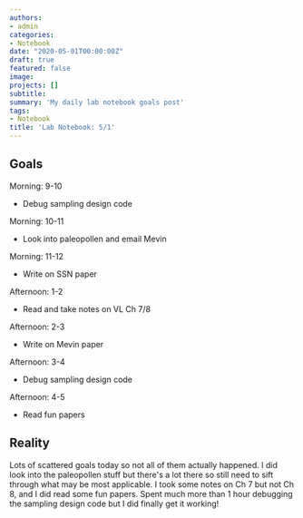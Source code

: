 ```yaml
---
authors:
- admin
categories:
- Notebook
date: "2020-05-01T00:00:00Z"
draft: true
featured: false
image:
projects: []
subtitle: 
summary: 'My daily lab notebook goals post'
tags:
- Notebook
title: 'Lab Notebook: 5/1'
---
```


## Goals ##

Morning: 9-10
- Debug sampling design code

Morning: 10-11
- Look into paleopollen and email Mevin

Morning: 11-12
- Write on SSN paper

Afternoon: 1-2
- Read and take notes on VL Ch 7/8

Afternoon: 2-3
- Write on Mevin paper

Afternoon: 3-4
- Debug sampling design code

Afternoon: 4-5
- Read fun papers

## Reality ##
Lots of scattered goals today so not all of them actually happened. I did look into the paleopollen stuff but there's a lot there so still need to sift through what may be most applicable. I took some notes on Ch 7 but not Ch 8, and I did read some fun papers. Spent much more than 1 hour debugging the sampling design code but I did finally get it working!